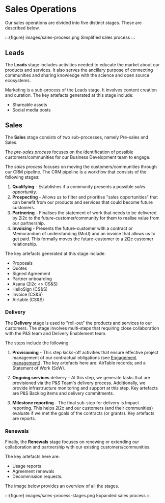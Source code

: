 # Sales Operations

Our sales operations are divided into five distinct stages. These are described below.

:::{figure} images/sales-process.png
Simplified sales process
:::

## Leads

The **Leads** stage includes activities needed to educate the market about our products and services. It also serves the ancillary purpose of connecting communities and sharing knowledge with the science and open source ecosystems.

Marketing is a sub-process of the Leads stage. It involves content creation and curation. The key artefacts generated at this stage include:

-   Shareable assets
-   Social media posts

## Sales

The **Sales** stage consists of two sub-processes, namely Pre-sales and Sales.

The _pre-sales process_ focuses on the identification of possible customers/communities for our Business Development team to engage.

The _sales process_ focuses on moving the customers/communities through our CRM pipeline. The CRM pipeline is a workflow that consists of the following stages:

1. **Qualifying** - Establishes if a community presents a possible _sales opportunity_.
1. **Prospecting** - Allows us to filter and prioritise "sales opportunities" that can benefit from our products and services that could become future customers.
1. **Partnering** - Finalises the statement of work that needs to be delivered by 2i2c to the future-customer/community for them to realise value from our partnership.
1. **Invoicing** - Presents the future-customer with a contract or Memorandum of understanding (MoU) and an invoice that allows us to get paid. This formally moves the future-customer to a 2i2c customer relationship.

The key artefacts generated at this stage include:

-   Proposals
-   Quotes
-   Signed Agreement
-   Partner onboarding
-   Asana (2i2c <> CS&S)
-   HelloSign (CS&S)
-   Invoice (CS&S)
-   Airtable (CS&S)

### Delivery

The **Delivery** stage is used to "roll-out" the products and services to our customers. The stage involves multi-steps that requiring close collaboration with the P&S team and Delivery Enablement team.

The steps include the following:

1. **Provisioning** - This step kicks-off activities that ensure effective project management of our contractual obligations (see [Engagement management](engagement.md)). The key artefacts here are: AirTable records; and a Statement of Work (SoW).

1. **Ongoing services** delivery - At this step, we generate tasks that are provisioned via the P&S Team's delivery process. Additionally, we provide infrastructure monitoring and support at this step. Key artefacts are P&S Backlog items and delivery commitments.

1. **Milestone reporting** - The final sub-step for delivery is Impact reporting. This helps 2i2c and our customers (and their communities) evaluate if we met the goals of the contracts (or grants). Key artefacts are reports.

### Renewals

Finally, the **Renewals** stage focuses on renewing or extending our collaboration and partnership with our existing customers/communities.

The key artefacts here are:

-   Usage reports
-   Agreement renewals
-   Decommission requests.

The image below provides an overview of all the stages.

:::{figure} images/sales-process-stages.png
Expanded sales process
:::
